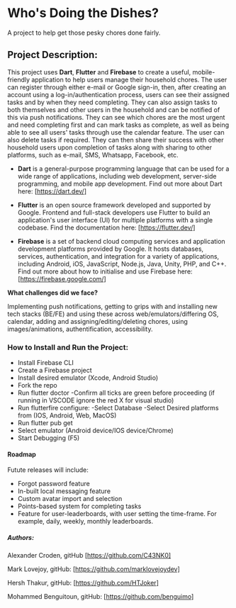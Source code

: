 # Who's Doing the Dishes?

A project to help get those pesky chores done fairly.


## Project Description:
   
This project uses **Dart**, **Flutter** and **Firebase** to create a useful, mobile-friendly application to help users manage their household chores. The user can register through either e-mail or Google sign-in, then, after creating an account using a log-in/authentication process, users can see their assigned tasks and by when they need completing.  They can also assign tasks to both themselves and other users in the household and can be notified of this via push notifications.  They can see which chores are the most urgent and need completing first and can mark tasks as complete, as well as being able to see all users' tasks through use the calendar feature. The user can also delete tasks if required.  They can then share their success with other household users upon completion of tasks along with sharing to other platforms, such as e-mail, SMS, Whatsapp, Facebook, etc.

-  **Dart** is a general-purpose programming language that can be used for a wide range of applications, including web development, server-side programming, and mobile app development.  Find out more about Dart here:  [https://dart.dev/]

-  **Flutter** is an open source framework developed and supported by Google. Frontend and full-stack developers use Flutter to build an application's user interface (UI) for multiple platforms with a single codebase.  Find the documentation here:  [https://flutter.dev/]

- **Firebase** is a set of backend cloud computing services and application development platforms provided by Google. It hosts databases, services, authentication, and integration for a variety of applications, including Android, iOS, JavaScript, Node.js, Java, Unity, PHP, and C++.  Find out more about how to initialise and use Firebase here: [https://firebase.google.com/]


**What challenges did we face?**  

Implementing push notifications, getting to grips with and installing new tech stacks (BE/FE) and using these across web/emulators/differing OS, calendar, adding and assigning/editing/deleting chores, using images/animations, authentification, accessibility.


### How to Install and Run the Project:

- Install Firebase CLI
- Create a Firebase project
- Install desired emulator (Xcode, Android Studio)
- Fork the repo
- Run flutter doctor
      -Confirm all ticks are green before proceeding (if running in VSCODE ignore the red X for visual studio)
- Run flutterfire configure:
      -Select Database
      -Select Desired platforms from (IOS, Android, Web, MacOS)
- Run flutter pub get
- Select emulator (Android device/IOS device/Chrome)
- Start Debugging (F5)


#### Roadmap

Futute releases will include:

- Forgot password feature
- In-built local messaging feature
- Custom avatar import and selection
- Points-based system for completing tasks
- Feature for user-leaderboards, with user setting the time-frame. For example, daily, weekly, monthly leaderboards.


##### Authors:

Alexander Croden,
gitHub [https://github.com/C43NK0]

Mark Lovejoy,
gitHub: [https://github.com/marklovejoydev]

Hersh Thakur,
gitHub: [https://github.com/HTJoker]

Mohammed Benguitoun,
gitHub: [https://github.com/benguimo] 

